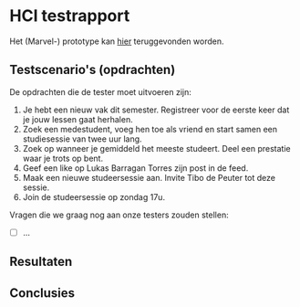 # HCI testrapport

Het (Marvel-) prototype kan [hier](https://marvelapp.com/prototype/69ch17i) teruggevonden worden.

## Testscenario's (opdrachten)

De opdrachten die de tester moet uitvoeren zijn:

1. Je hebt een nieuw vak dit semester. Registreer voor de eerste keer dat je jouw lessen gaat herhalen.
2. Zoek een medestudent, voeg hen toe als vriend en start samen een studiesessie van twee uur lang.
3. Zoek op wanneer je gemiddeld het meeste studeert. Deel een prestatie waar je trots op bent.
4. Geef een like op Lukas Barragan Torres zijn post in de feed.
5. Maak een nieuwe studeersessie aan. Invite Tibo de Peuter tot deze sessie.
6. Join de studeersessie op zondag 17u.

Vragen die we graag nog aan onze testers zouden stellen: 

- [ ] ...

## Resultaten

## Conclusies

